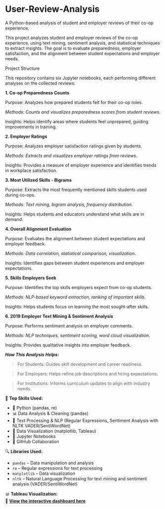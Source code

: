 # User-Review-Analysis
A Python-based analysis of student and employer reviews of their co-op experience.

This project analyzes student and employer reviews of the co-op experience, using text mining, sentiment analysis, and statistical techniques to extract insights. The goal is to evaluate preparedness, employer satisfaction, and the alignment between student expectations and employer needs.

Project Structure

This repository contains six Jupyter notebooks, each performing different analyses on the collected reviews:

**1. Co-op Preparedness Counts**

Purpose: Analyzes how prepared students felt for their co-op roles.

*Methods: Counts and visualizes preparedness scores from student reviews.*

Insights: Helps identify areas where students feel unprepared, guiding improvements in training.

**2. Employer Ratings**

Purpose: Analyzes employer satisfaction ratings given by students.

*Methods: Extracts and visualizes employer ratings from reviews.*

Insights: Provides a measure of employer experience and identifies trends in workplace satisfaction.

**3. Most Utilized Skills - Bigrams**

Purpose: Extracts the most frequently mentioned skills students used during co-ops.

*Methods: Text mining, bigram analysis, frequency distribution.*

Insights: Helps students and educators understand what skills are in demand.

**4. Overall Alignment Evaluation**

Purpose: Evaluates the alignment between student expectations and employer feedback.

*Methods: Data correlation, statistical comparison, visualization.*

Insights: Identifies gaps between student experiences and employer expectations.

**5. Skills Employers Seek**

Purpose: Identifies the top skills employers expect from co-op students.

*Methods: NLP-based keyword extraction, ranking of important skills.*

Insights: Helps students focus on learning the most sought-after skills.

**6. 2019 Employer Text Mining & Sentiment Analysis**

Purpose: Performs sentiment analysis on employer comments.

*Methods: NLP techniques, sentiment scoring, word cloud visualization.*

Insights: Provides qualitative insights into employer feedback.

***How This Analysis Helps:***

> For Students: Guides skill development and career readiness.

> For Employers: Helps refine job descriptions and hiring expectations.

> For Institutions: Informs curriculum updates to align with industry needs.

🔹 **Top Skills Used:**
- 🐍 Python (pandas, re)
- 📊 Data Analysis & Cleaning (pandas)
- 📝 Text Processing & NLP (Regular Expressions, Sentiment Analysis with NLTK VADER/SentiWordNet)
- 🎨 Data Visualization (matplotlib, Tableau)
- 📑 Jupyter Notebooks
- 🔗 GitHub Collaboration

🔍 **Libraries Used:**
- `pandas` – Data manipulation and analysis
- `re` – Regular expressions for text processing
- `matplotlib` – Data visualization
- `nltk` – Natural Language Processing for text mining and sentiment analysis (VADER/SentiWordNet)

📊 **Tableau Visualization:**  
🔗 **[View the interactive dashboard here](https://public.tableau.com/app/profile/shraddha.jain1448/viz/Project1_17017394033620/Dashboard1#1)**  

